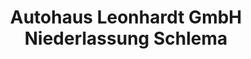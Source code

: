 ---
title: "Autohaus Leonhardt GmbH Niederlassung Schlema"
url: /aue-bad-schlema/autohaus-leonhardt-gmbh-niederlassung-schlema/
shop: Autohaus
---